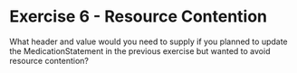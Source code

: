 # Exercise 6 - Resource Contention

What header and value would you need to supply if you planned to update the MedicationStatement in the previous exercise but wanted to avoid resource contention?